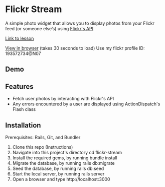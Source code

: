 # Flickr Stream

A simple photo widget that allows you to display photos from your Flickr feed (or someone else’s) using [Flickr's API](https://www.flickr.com/services/api/)

[Link to lesson](https://www.theodinproject.com/paths/full-stack-ruby-on-rails/courses/ruby-on-rails/lessons/using-an-api)

[View in browser](https://shielded-headland-52870.herokuapp.com/) (takes 30 seconds to load) Use my flickr profile ID: 193572734@N07


## Demo

## Features

<ul>
   <li>Fetch user photos by interacting with Flickr's API</li>
   <li>Any errors encountered by a user are displayed using ActionDispatch's Flash class</li>
</ul>
   
## Installation

Prerequisites: Rails, Git, and Bundler

   1. Clone this repo (Instructions)
   2. Navigate into this project's directory cd flickr-stream
   3. Install the required gems, by running bundle install
   4. Migrate the database, by running rails db:migrate
   5. Seed the database, by running rails db:seed
   6. Start the local server, by running rails server
   7. Open a browser and type http://localhost:3000


